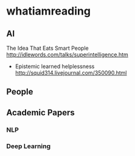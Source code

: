 # whatiamreading

## AI
The Idea That Eats Smart People http://idlewords.com/talks/superintelligence.htm  
* Epistemic learned helplessness http://squid314.livejournal.com/350090.html

## People

## Academic Papers
### NLP
### Deep Learning
